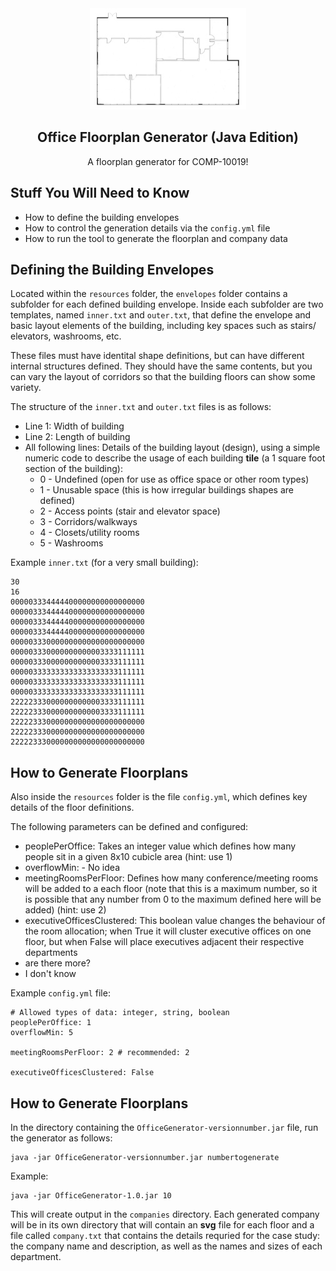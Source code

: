 <!-- DO WE NEED A LOGO?  WHY NOT! -->
<div align="center">
  <img src="images/ofp.jpg" alt="Awful Logo">

  <h2 align="center">Office Floorplan Generator (Java Edition)</h2>
  <p align="center">
A floorplan generator for COMP-10019!
  </p>
</div>

## Stuff You Will Need to Know
* How to define the building envelopes
* How to control the generation details via the ``config.yml`` file
* How to run the tool to generate the floorplan and company data

## Defining the Building Envelopes
Located within the ``resources`` folder, the `envelopes` folder contains a 
subfolder for each defined building envelope.  Inside each subfolder are two
templates, named ``inner.txt`` and ``outer.txt``, that define the envelope and
basic layout elements of the building, including key spaces such as stairs/
elevators, washrooms, etc.

These files must have identital shape definitions, but can have different
internal structures defined.  They should have the same contents, but you can
vary the layout of corridors so that the building floors can show some variety.

The structure of the ``inner.txt`` and ``outer.txt`` files is as follows:
* Line 1: Width of building
* Line 2: Length of building
* All following lines: Details of the building layout (design), using a simple
numeric code to describe the usage of each building **tile** (a 1 square foot
section of the building):
    * 0 - Undefined (open for use as office space or other room types)
    * 1 - Unusable space (this is how irregular buildings shapes are defined)
    * 2 - Access points (stair and elevator space)
    * 3 - Corridors/walkways
    * 4 - Closets/utility rooms
    * 5 - Washrooms

Example ``inner.txt`` (for a very small building):
```
30
16
000003334444400000000000000000
000003334444400000000000000000
000003334444400000000000000000
000003334444400000000000000000
000003330000000000000000000000
000003330000000000003333111111
000003330000000000003333111111
000003333333333333333333111111
000003333333333333333333111111
000003333333333333333333111111
222223330000000000003333111111
222223330000000000003333111111
222223330000000000000000000000
222223330000000000000000000000
222223330000000000000000000000
```

## How to Generate Floorplans
Also inside the ``resources`` folder is the file ``config.yml``, which defines
key details of the floor definitions.  

The following parameters can be defined and configured:
* peoplePerOffice: Takes an integer value which defines how many people sit in a given 8x10 cubicle area (hint: use 1)
* overflowMin: - No idea 
* meetingRoomsPerFloor: Defines how many conference/meeting rooms will be added to a each floor (note that this is a maximum number, so it is possible that any number from 0 to the maximum defined here will be added) (hint: use 2)
* executiveOfficesClustered: This boolean value changes the behaviour of the room allocation; when True it will cluster executive offices on one floor, but when False will place executives adjacent their respective departments
* are there more?
* I don't know

Example ``config.yml`` file:
```
# Allowed types of data: integer, string, boolean
peoplePerOffice: 1
overflowMin: 5

meetingRoomsPerFloor: 2 # recommended: 2

executiveOfficesClustered: False
```

## How to Generate Floorplans
In the directory containing the `OfficeGenerator-versionnumber.jar` file, 
run the generator as follows:
```
java -jar OfficeGenerator-versionnumber.jar numbertogenerate
```
Example:
```
java -jar OfficeGenerator-1.0.jar 10
```
This will create output in the `companies` directory.  Each generated company
will be in its own directory that will contain an **svg** file for each floor
and a file called ``company.txt`` that contains the details requried for the
case study: the company name and description, as well as the names and sizes of
each department.
